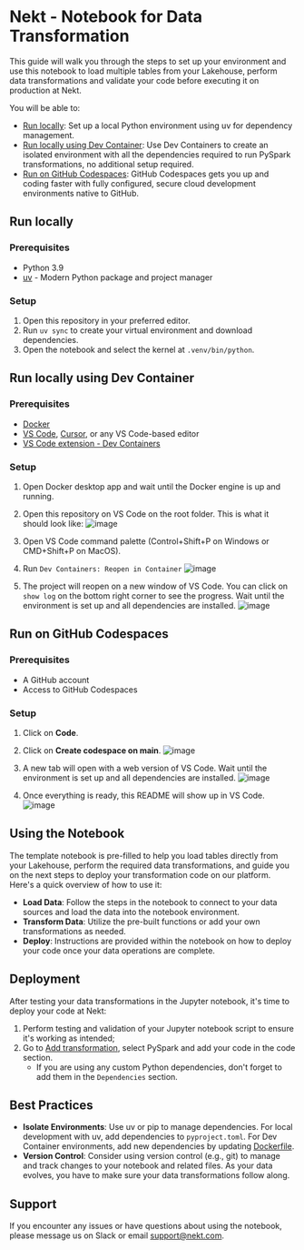 # Nekt - Notebook for Data Transformation

This guide will walk you through the steps to set up your environment and use this notebook to load multiple tables from your Lakehouse, perform data transformations and validate your code before executing it on production at Nekt.

You will be able to:
- [Run locally](https://github.com/nektcom/nekt-notebooks?tab=readme-ov-file#run-locally): Set up a local Python environment using uv for dependency management.
- [Run locally using Dev Container](https://github.com/nektcom/nekt-notebooks?tab=readme-ov-file#run-locally-using-dev-container): Use Dev Containers to create an isolated environment with all the dependencies required to run PySpark transformations, no additional setup required.
- [Run on GitHub Codespaces](https://github.com/nektcom/nekt-notebooks?tab=readme-ov-file#run-on-github-codespaces): GitHub Codespaces gets you up and coding faster with fully configured, secure cloud development environments native to GitHub.

## Run locally

### Prerequisites

- Python 3.9
- [uv](https://docs.astral.sh/uv/) - Modern Python package and project manager

### Setup

1. Open this repository in your preferred editor.
2. Run `uv sync` to create your virtual environment and download dependencies.
3. Open the notebook and select the kernel at `.venv/bin/python`.

## Run locally using Dev Container

### Prerequisites

- [Docker](https://www.docker.com/get-started/)
- [VS Code](https://code.visualstudio.com/download), [Cursor](https://www.cursor.com/), or any VS Code-based editor
- [VS Code extension - Dev Containers](https://marketplace.visualstudio.com/items?itemName=ms-vscode-remote.remote-containers)

### Setup

1. Open Docker desktop app and wait until the Docker engine is up and running.
2. Open this repository on VS Code on the root folder. This is what it should look like:
![image](https://github.com/user-attachments/assets/cf9adf68-4367-486e-8153-c0d222e0ae65)

3. Open VS Code command palette (Control+Shift+P on Windows or CMD+Shift+P on MacOS).
4. Run `Dev Containers: Reopen in Container`
![image](https://github.com/user-attachments/assets/1f3ab775-0f34-4ef9-bcfd-7d4e2e2e2c26)

5. The project will reopen on a new window of VS Code. You can click on `show log` on the bottom right corner to see the progress. Wait until the environment is set up and all dependencies are installed.
   ![image](https://github.com/user-attachments/assets/55b17002-bf87-456d-8519-9a9d1447cd1a)

## Run on GitHub Codespaces

### Prerequisites

- A GitHub account
- Access to GitHub Codespaces

### Setup

1. Click on **Code**.
2. Click on **Create codespace on main**.
![image](https://github.com/user-attachments/assets/2fcaefc3-eb01-4de7-82e3-8f824657e10c)

3. A new tab will open with a web version of VS Code. Wait until the environment is set up and all dependencies are installed.
![image](https://github.com/user-attachments/assets/9feb9888-c767-401b-9f2d-de109d95c840)

4. Once everything is ready, this README will show up in VS Code.
![image](https://github.com/user-attachments/assets/8366f425-685a-4de7-b681-c37b22164dce)

## Using the Notebook

The template notebook is pre-filled to help you load tables directly from your Lakehouse, perform the required data transformations, and guide you on the next steps to deploy your transformation code on our platform. Here's a quick overview of how to use it:

- **Load Data**: Follow the steps in the notebook to connect to your data sources and load the data into the notebook environment.
- **Transform Data**: Utilize the pre-built functions or add your own transformations as needed.
- **Deploy**: Instructions are provided within the notebook on how to deploy your code once your data operations are complete.

## Deployment

After testing your data transformations in the Jupyter notebook, it's time to deploy your code at Nekt:

1. Perform testing and validation of your Jupyter notebook script to ensure it's working as intended;
2. Go to [Add transformation](https://app.nekt.ai/transformations/add-transformation), select PySpark and add your code in the code section.
   - If you are using any custom Python dependencies, don't forget to add them in the `Dependencies` section.

## Best Practices

- **Isolate Environments**: Use uv or pip to manage dependencies. For local development with uv, add dependencies to `pyproject.toml`. For Dev Container environments, add new dependencies by updating [Dockerfile](.devcontainer/Dockerfile#L18).
- **Version Control**: Consider using version control (e.g., git) to manage and track changes to your notebook and related files. As your data evolves, you have to make sure your data transformations follow along.

## Support

If you encounter any issues or have questions about using the notebook, please message us on Slack or email <support@nekt.com>.
